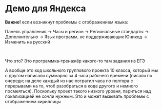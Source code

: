 <h1>Демо для Яндекса</h1>
<p><b>Важно!</b> если возникнут проблемы с отображением языка:</p>
<p>Панель управления -> Часы и регион -> Региональные стандарты -> Дополнительно -> Язык программ, не поддерживающих Юникод -> Изменить на русский</p></br>
<p>Что это? Это программка-тренажёр какого-то там задания из ЕГЭ</p>
<p>А вообще это код школьного группового проекта 10 класса, который мы с другом написали суммарно за 4 часа рабочего времени (писали по очереди; на деле каждый из нас потратил часа по полтора с перерывами на то, чтоб разобраться в коде другого и немного посмеяться). Поскольку проект такого низкого уровня, париться над локализацией не сочли нужным. Это и может вызывать проблемы с отображением кириллицы</p>
